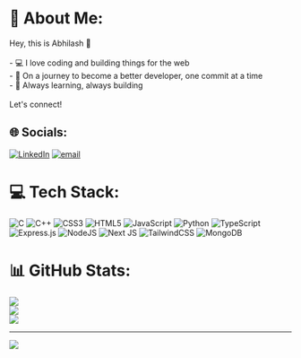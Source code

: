 # 💫 About Me:
Hey,  this is Abhilash  👋<br><br>- 💻 I love coding and building things for the web<br>- 🚀 On a journey to become a better developer, one commit at a time<br>- 🧠 Always learning, always building<br><br>Let's connect!<br>


## 🌐 Socials:
[![LinkedIn](https://img.shields.io/badge/LinkedIn-%230077B5.svg?logo=linkedin&logoColor=white)](https://linkedin.com/in/https://www.linkedin.com/in/abhilash-mohapatra-95683b312) [![email](https://img.shields.io/badge/Email-D14836?logo=gmail&logoColor=white)](mailto:devwithabhilash@gmail.com) 

# 💻 Tech Stack:
![C](https://img.shields.io/badge/c-%2300599C.svg?style=plastic&logo=c&logoColor=white) ![C++](https://img.shields.io/badge/c++-%2300599C.svg?style=plastic&logo=c%2B%2B&logoColor=white) ![CSS3](https://img.shields.io/badge/css3-%231572B6.svg?style=plastic&logo=css3&logoColor=white) ![HTML5](https://img.shields.io/badge/html5-%23E34F26.svg?style=plastic&logo=html5&logoColor=white) ![JavaScript](https://img.shields.io/badge/javascript-%23323330.svg?style=plastic&logo=javascript&logoColor=%23F7DF1E) ![Python](https://img.shields.io/badge/python-3670A0?style=plastic&logo=python&logoColor=ffdd54) ![TypeScript](https://img.shields.io/badge/typescript-%23007ACC.svg?style=plastic&logo=typescript&logoColor=white) ![Express.js](https://img.shields.io/badge/express.js-%23404d59.svg?style=plastic&logo=express&logoColor=%2361DAFB) ![NodeJS](https://img.shields.io/badge/node.js-6DA55F?style=plastic&logo=node.js&logoColor=white) ![Next JS](https://img.shields.io/badge/Next-black?style=plastic&logo=next.js&logoColor=white) ![TailwindCSS](https://img.shields.io/badge/tailwindcss-%2338B2AC.svg?style=plastic&logo=tailwind-css&logoColor=white) ![MongoDB](https://img.shields.io/badge/MongoDB-%234ea94b.svg?style=plastic&logo=mongodb&logoColor=white)
# 📊 GitHub Stats:
![](https://github-readme-stats.vercel.app/api?username=abhilashXmohapatra&theme=nightowl&hide_border=false&include_all_commits=false&count_private=false)<br/>
![](https://nirzak-streak-stats.vercel.app/?user=abhilashXmohapatra&theme=nightowl&hide_border=false)<br/>
![](https://github-readme-stats.vercel.app/api/top-langs/?username=abhilashXmohapatra&theme=nightowl&hide_border=false&include_all_commits=false&count_private=false&layout=compact)

---
[![](https://visitcount.itsvg.in/api?id=abhilashXmohapatra&icon=0&color=0)](https://visitcount.itsvg.in)

<!-- Proudly created with GPRM ( https://gprm.itsvg.in ) -->
